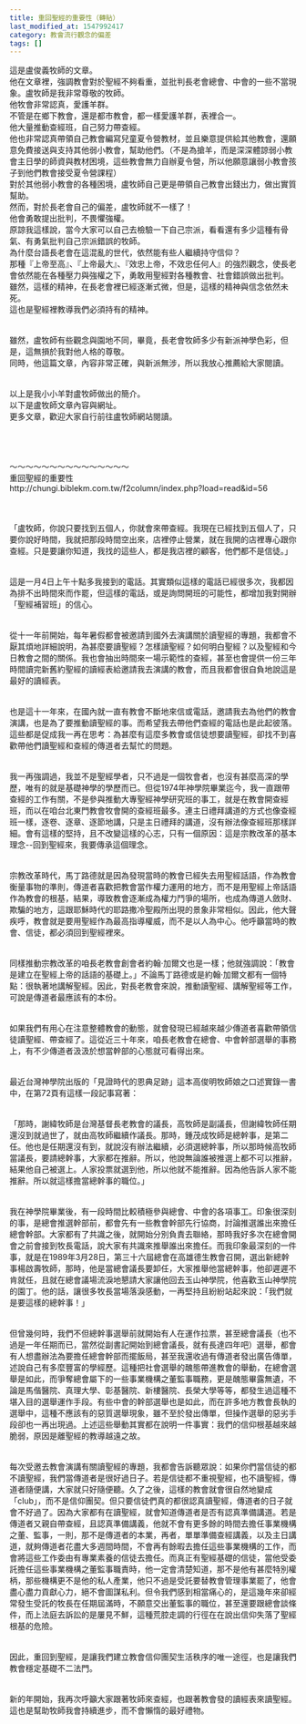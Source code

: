 ```yaml
---
title: 重回聖經的重要性（轉貼）
last_modified_at: 1547992417
category: 教會流行觀念的偏差
tags: []
---
```


<p>這是盧俊義牧師的文章。<br/>他在文章裡，強調教會對於聖經不夠看重，並批判長老會總會、中會的一些不當現象。<!--more-->盧牧師是我非常尊敬的牧師。<br/>他牧會非常認真，愛護羊群。<br/>不管是在鄉下教會，還是都市教會，都一樣愛護羊群，表裡合一。<br/>他大量推動查經班，自己努力帶查經。<br/>他也非常認真帶領自己教會編寫兒童夏令營教材，並且樂意提供給其他教會，還願意免費接送與支持其他弱小教會，幫助他們。（不是為搶羊，而是深深體諒弱小教會主日學的師資與教材困境，這些教會無力自辦夏令營，所以他願意讓弱小教會孩子到他們教會接受夏令營課程）<br/>對於其他弱小教會的各種困境，盧牧師自己更是帶領自己教會出錢出力，做出實質幫助。<br/>然而，對於長老會自己的偏差，盧牧師就不一樣了！<br/>他會勇敢提出批判，不畏懼強權。<br/>原諒我這樣說，當今大家可以自己去檢驗一下自己宗派，看看還有多少這種有骨氣、有勇氣批判自己宗派錯誤的牧師。<br/>為什麼台語長老會在這混亂的世代，依然能有些人繼續持守信仰？<br/>那種『上帝至高』、『上帝最大』、『效忠上帝，不效忠任何人』的強烈觀念，使長老會依然能在各種壓力與強權之下，勇敢用聖經對各種教會、社會錯誤做出批判。<br/>雖然，這樣的精神，在長老會裡已經逐漸式微，但是，這樣的精神與信念依然未死。<br/>這也是聖經裡教導我們必須持有的精神。<br/><br/><br/>雖然，盧牧師有些觀念與園地不同，畢竟，長老會牧師多少有新派神學色彩，但是，這無損於我對他人格的尊敬。<br/>同時，他這篇文章，內容非常正確，與新派無涉，所以我放心推薦給大家閱讀。<br/><br/><br/>以上是我小小羊對盧牧師做出的簡介。<br/>以下是盧牧師文章內容與網址。<br/>更多文章，歡迎大家自行前往盧牧師網站閱讀。<br/><br/><br/><br/><br/>～～～～～～～～～～～～～～～<br/>重回聖經的重要性<br/>http://chungi.biblekm.com.tw/f2column/index.php?load=read&amp;id=56<br/><br/><br/><br/>「盧牧師，你說只要找到五個人，你就會來帶查經。我現在已經找到五個人了，只要你說好時間，我就把那段時間空出來，店裡停止營業，就在我開的店裡專心跟你查經。只是要讓你知道，我找的這些人，都是我店裡的顧客，他們都不是信徒。」<br/><br/><br/>這是一月4日上午十點多我接到的電話。其實類似這樣的電話已經很多次，我都因為排不出時間來而作罷，但這樣的電話，或是詢問開班的可能性，都增加我對開辦「聖經補習班」的信心。<br/><br/><br/>從十一年前開始，每年暑假都會被邀請到國外去演講關於讀聖經的專題，我都會不厭其煩地詳細說明，為甚麼要讀聖經？怎樣讀聖經？如何明白聖經？以及聖經和今日教會之間的關係。我也會抽出時間來一場示範性的查經，甚至也會提供一份三年時間讀完新舊約聖經的讀經表給邀請我去演講的教會，而且我都會很自負地說這是最好的讀經表。<br/><br/><br/>也是這十一年來，在國內就一直有教會不斷地來信或電話，邀請我去為他們的教會演講，也是為了要推動讀聖經的事。而希望我去帶他們查經的電話也是此起彼落。這些都是促成我一再在思考：為甚麼有這麼多教會或信徒想要讀聖經，卻找不到喜歡帶他們讀聖經和查經的傳道者去幫忙的問題。<br/><br/><br/>我一再強調過，我並不是聖經學者，只不過是一個牧會者，也沒有甚麼高深的學歷，唯有的就是基礎神學的學歷而已。但從1974年神學院畢業迄今，我一直跟帶查經的工作有關，不是參與推動大專聖經神學研究班的事工，就是在教會開查經班，而以在咱台北東門教會牧會開的查經班最多。連主日禮拜講道的方式也像查經班一樣，逐卷、逐章、逐節地講，只是主日禮拜的講道，沒有辦法像查經班那樣詳細。會有這樣的堅持，且不改變這樣的心志，只有一個原因：這是宗教改革的基本理念--回到聖經來，我要傳承這個理念。<br/><br/><br/>宗教改革時代，馬丁路德就是因為發現當時的教會已經失去用聖經話語，作為教會衡量事物的準則，傳道者喜歡把教會當作權力運用的地方，而不是用聖經上帝話語作為教會的根基，結果，導致教會逐漸成為權力鬥爭的場所，也成為傳道人斂財、欺騙的地方，這跟耶穌時代的耶路撒冷聖殿所出現的景象非常相似。因此，他大聲疾呼，教會就是要用聖經作為最高指導權威，而不是以人為中心。他呼籲當時的教會、信徒，都必須回到聖經裡來。<br/><br/><br/>同樣推動宗教改革的咱長老教會創會者約翰‧加爾文也是一樣；他就強調說：「教會是建立在聖經上帝的話語的基礎上。」不論馬丁路德或是約翰‧加爾文都有一個特點：很執著地講解聖經。因此，對長老教會來說，推動讀聖經、講解聖經等工作，可說是傳道者最應該有的本份。<br/><br/><br/>如果我們有用心在注意整體教會的動態，就會發現已經越來越少傳道者喜歡帶領信徒讀聖經、帶查經了。這從近三十年來，咱長老教會在總會、中會幹部選舉的事務上，有不少傳道者汲汲於想當幹部的心態就可看得出來。<br/><br/><br/>最近台灣神學院出版的「見證時代的恩典足跡」這本高俊明牧師娘之口述實錄一書中，在第72頁有這樣一段記事寫著：<br/><br/><br/>「那時，謝緯牧師是台灣基督長老教會的議長，高牧師是副議長，但謝緯牧師任期還沒到就過世了，就由高牧師繼續作議長。那時，鍾茂成牧師是總幹事，是第二任。他也是任期還沒有到，就說沒有辦法繼續，必須選總幹事，所以那時候高牧師當議長，要請總幹事，大家都在推辭。所以，他說無論誰被推選上都不可以推辭，結果他自己被選上。人家投票就選到他，所以他就不能推辭。因為他告訴人家不能推辭。所以就這樣擔當總幹事的職位。」<br/><br/><br/>我在神學院畢業後，有一段時間比較積極參與總會、中會的各項事工。印象很深刻的事，是總會推選幹部前，都會先有一些教會幹部先行協商，討論推選誰出來擔任總會幹部。大家都有了共識之後，就開始分別負責去聯絡，那時我好多次在總會開會之前會接到牧長電話，說大家有共識來推舉誰出來擔任。而我印象最深刻的一件事，就是在1989年3月28日，第三十六屆總會在高雄德生教會召開，選出新總幹事楊啟壽牧師，那時，他是當總會議長要卸任，大家推舉他當總幹事，他卻遲遲不肯就任，且就在總會議場流淚地懇請大家讓他回去玉山神學院，他喜歡玉山神學院的園丁。他的話，讓很多牧長當場落淚感動，一再堅持且紛紛站起來說：「我們就是要這樣的總幹事！」<br/><br/><br/>但曾幾何時，我們不但總幹事選舉前就開始有人在運作拉票，甚至總會議長（也不過是一年任期而已，當然從副書記開始到總會議長，就有長達四年吧）選舉，都會有人想盡辦法為要擔任總會幹部而擺飯局，甚至我還收過有傳道者發出廣告傳單，述說自己有多麼豐富的學經歷。這種把社會選舉的醜態帶進教會的舉動，在總會選舉是如此，而爭奪總會屬下的一些事業機構之董監事職務，更是醜態畢露無遺，不論是馬偕醫院、真理大學、彰基醫院、新樓醫院、長榮大學等等，都發生過這種不堪入目的選舉運作手段。有些中會的幹部選舉也是如此，而在許多地方教會長執的選舉中，這種不應該有的惡質選舉現象，雖不至於發出傳單，但操作選舉的惡劣手段卻也一再出現過。上述這些舉動其實都在說明一件事實：我們的信仰根基越來越脆弱，原因是離聖經的教導越遠之故。<br/><br/><br/>每次受邀去教會演講有關讀聖經的專題，我都會告訴聽眾說：如果你們當信徒的都不讀聖經，我們當傳道者是很好過日子。若是信徒都不重視聖經，也不讀聖經，傳道者隨便講，大家就只好隨便聽。久了之後，這樣的教會就會很自然地變成「club」，而不是信仰團契。但只要信徒們真的都很認真讀聖經，傳道者的日子就會不好過了。因為大家都有在讀聖經，就會知道傳道者是否有認真準備講道。若是傳道者又親自帶查經，且認真準備講義，他就不會有更多餘的時間去擔任事業機構之董、監事，一則，那不是傳道者的本業，再者，單單準備查經講義，以及主日講道，就夠傳道者花盡大多週間時間，不會再有餘暇去擔任這些事業機構的工作，而會將這些工作委由有專業素養的信徒去擔任。而真正有聖經基礎的信徒，當他受委託擔任這些事業機構之董監事職責時，他一定會清楚知道，那不是他有甚麼特別權柄，那些機構更不是他的私人產業，他只不過是受託要替教會管理事業罷了，他會盡心盡力貢獻心力，絕不會圖謀私利。但令我們感到相當痛心的，是這幾年來卻經常發生受託的牧長在任期屆滿時，不願意交出董監事的職位，甚至還要跟總會談條件，而上法庭去訴訟的是屢見不鮮，這種荒腔走調的行徑在在說出信仰失落了聖經根基的危險。<br/><br/><br/>因此，重回到聖經，是讓我們建立教會信仰團契生活秩序的唯一途徑，也是讓我們教會穩定基礎不二法門。<br/><br/><br/>新的年開始，我再次呼籲大家跟著牧師來查經，也跟著教會發的讀經表來讀聖經。這也是幫助牧師我會持續進步，而不會懶惰的最好禮物。<br/><br/>
</p>
